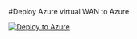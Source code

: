 #Deploy Azure virtual WAN to Azure 


[![Deploy to Azure](https://aka.ms/deploytoazurebutton)](https://portal.azure.com/#create/Microsoft.Template/uri/https://raw.githubusercontent.com/Lagler-Gruener/AzureTemplates/master/AzureVWan/deploybasicenv.json)
